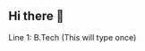 ## Hi there 👋
  Line 1: B.Tech (This will type once) 
    <h3 id="line-1" class="text-3xl md:text-4xl font-semibold text-blue-600 mb-2"></h3>
